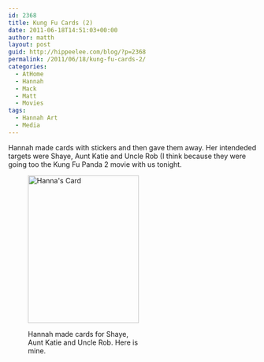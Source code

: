 ```yaml
---
id: 2368
title: Kung Fu Cards (2)
date: 2011-06-18T14:51:03+00:00
author: matth
layout: post
guid: http://hippeelee.com/blog/?p=2368
permalink: /2011/06/18/kung-fu-cards-2/
categories:
  - AtHome
  - Hannah
  - Mack
  - Matt
  - Movies
tags:
  - Hannah Art
  - Media
---
```

Hannah made cards with stickers and then gave them away. Her intendeded targets were Shaye, Aunt Katie and Uncle Rob (I think because they were going too the Kung Fu Panda 2 movie with us tonight.<figure id="attachment_2369" style="width: 225px" class="wp-caption aligncenter">

[<img class="size-medium wp-image-2369" title="Hannah's Card" src="http://hippeelee.com/blog/wp-content/uploads/2011/06/hannah-made-cards-225x300.jpg" alt="Hanna's Card" width="225" height="300" />](http://hippeelee.com/blog/wp-content/uploads/2011/06/hannah-made-cards.jpg)<figcaption class="wp-caption-text">Hannah made cards for Shaye, Aunt Katie and Uncle Rob. Here is mine.</figcaption></figure>